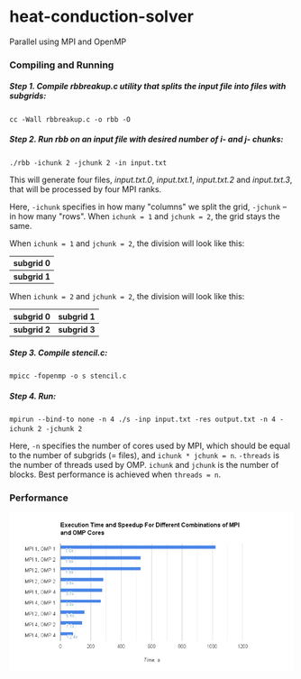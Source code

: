 # heat-conduction-solver
Parallel using MPI and OpenMP

### Compiling and Running
##### Step 1. Compile rbbreakup.c utility that splits the input file into files with subgrids:

``cc -Wall rbbreakup.c -o rbb -O``

##### Step 2. Run rbb on an input file with desired number of i- and j- chunks:

``./rbb -ichunk 2 -jchunk 2 -in input.txt``

This will generate four files, _input.txt.0_, _input.txt.1_, _input.txt.2_ and _input.txt.3_, that will be processed by four MPI ranks.

Here, `-ichunk` specifies in how many "columns" we split the grid, `-jchunk` – in how many "rows". When `ichunk = 1` and `jchunk = 2`, the grid stays the same.

When `ichunk = 1` and `jchunk = 2`, the division will look like this:

| subgrid 0 |
| --- |
| **subgrid 1** |

When `ichunk = 2` and `jchunk = 2`, the division will look like this:

| subgrid 0 | subgrid 1 |
| --- | --- |
| **subgrid 2** | **subgrid 3** |


##### Step 3. Compile stencil.c:

``mpicc -fopenmp -o s stencil.c``

##### Step 4. Run:

``mpirun --bind-to none -n 4 ./s -inp input.txt -res output.txt -n 4 -ichunk 2 -jchunk 2``

Here, `-n` specifies the number of cores used by MPI, which should be equal to the number of subgrids (= files), and `ichunk * jchunk = n`. `-threads` is the number of threads used by OMP. `ichunk` and `jchunk` is the number of blocks. Best performance is achieved when `threads = n`.

### Performance
![alt tag](performance.png)

